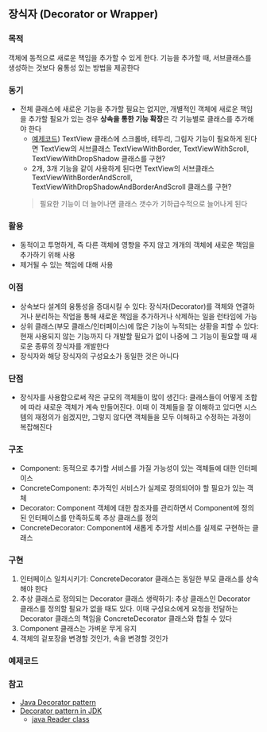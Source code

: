 ## 장식자 (Decorator or Wrapper)

### 목적
객체에 동적으로 새로운 책임을 추가할 수 있게 한다. 기능을 추가할 때, 서브클래스를 생성하는 것보다 융통성 있는 방법을 제공한다

### 동기
- 전체 클래스에 새로운 기능을 추가할 필요는 없지만, 개별적인 객체에 새로운 책임을 추가할 필요가 있는 경우 **상속을 통한 기능 확장**은 각 기능별로 클래스를 추가해야 한다
    - [예제코드](https://github.com/Hyunhoo-Kwon/DesignPatterens/tree/master/src/main/java/chapter04/decorator/problem)) TextView 클래스에 스크롤바, 테두리, 그림자 기능이 필요하게 된다면 TextView의 서브클래스 TextViewWithBorder, TextViewWithScroll, TextViewWithDropShadow 클래스를 구현?
    - 2개, 3개 기능을 같이 사용하게 된다면 TextView의 서브클래스 TextViewWithBorderAndScroll, TextViewWithDropShadowAndBorderAndScroll 클래스를 구현?
    > 필요한 기능이 더 늘어나면 클래스 갯수가 기하급수적으로 늘어나게 된다
    
### 활용
- 동적이고 투명하게, 즉 다른 객체에 영향을 주지 않고 개개의 객체에 새로운 책임을 추가하기 위해 사용
- 제거될 수 있는 책임에 대해 사용

### 이점
- 상속보다 설계의 융통성을 증대시킬 수 있다: 장식자(Decorator)를 객체와 연결하거나 분리하는 작업을 통해 새로운 책임을 추가하거나 삭제하는 일을 런타임에 가능
- 상위 클래스(부모 클래스/인터페이스)에 많은 기능이 누적되는 상황을 피할 수 있다: 현재 사용되지 않는 기능까지 다 개발할 필요가 없이 나중에 그 기능이 필요할 때 새로운 종류의 장식자를 개발한다
- 장식자와 해당 장식자의 구성요소가 동일한 것은 아니다

### 단점
- 장식자를 사용함으로써 작은 규모의 객체들이 많이 생긴다: 클래스들이 어떻게 조합에 따라 새로운 객체가 계속 만들어진다. 이때 이 객체들을 잘 이해하고 있다면 시스템의 재정의가 쉽겠지만, 그렇지 않다면 객체들을 모두 이해하고 수정하는 과정이 복잡해진다

### 구조
- Component: 동적으로 추가할 서비스를 가질 가능성이 있는 객체들에 대한 인터페이스
- ConcreteComponent: 추가적인 서비스가 실제로 정의되어야 할 필요가 있는 객체
- Decorator: Component 객체에 대한 참조자를 관리하면서 Component에 정의된 인터페이스를 만족하도록 추상 클래스를 정의
- ConcreteDecorator: Component에 새롭게 추가할 서비스를 실제로 구현하는 클래스

### 구현
1. 인터페이스 일치시키기: ConcreteDecorator 클래스는 동일한 부모 클래스를 상속해야 한다
2. 추상 클래스로 정의되는 Decorator 클래스 생략하기: 추상 클래스인 Decorator 클래스를 정의할 필요가 없을 때도 있다. 이때 구성요소에게 요청을 전달하는 Decorator 클래스의 책임을 ConcreteDecorator 클래스와 합칠 수 있다
3. Component 클래스는 가벼운 무게 유지
4. 객체의 겉포장을 변경할 것인가, 속을 변경할 것인가

### 예제코드


### 참고
- [Java Decorator pattern](https://gmlwjd9405.github.io/2018/07/09/decorator-pattern.html)
- [Decorator pattern in JDK](https://www.javaworld.com/article/2075920/decorate-your-java-code.html)
    - [java Reader class](https://stackoverflow.com/questions/46994892/decorator-pattern-java-io-reader)
